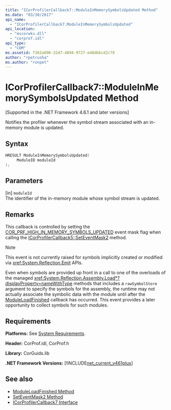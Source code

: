 ```yaml
---
title: "ICorProfilerCallback7::ModuleInMemorySymbolsUpdated Method"
ms.date: "03/30/2017"
api_name: 
  - "ICorProfilerCallback7.ModuleInMemorySymbolsUpdated"
api_location: 
  - "mscorwks.dll"
  - "corprof.idl"
api_type: 
  - "COM"
ms.assetid: f362a896-3247-4894-9727-e48dbbcd2c78
author: "rpetrusha"
ms.author: "ronpet"
---
```

# ICorProfilerCallback7::ModuleInMemorySymbolsUpdated Method
[Supported in the .NET Framework 4.6.1 and later versions]  
  
 Notifies the profiler whenever the symbol stream associated with an in-memory module is updated.  
  
## Syntax  
  
```cpp  
HRESULT ModuleInMemorySymbolsUpdated(  
     ModuleID moduleId  
);  
```  
  
## Parameters  
 [in] `moduleId`  
 The identifier of the in-memory module whose symbol stream is updated.  
  
## Remarks  
 This callback is controlled by setting the [COR_PRF_HIGH_IN_MEMORY_SYMBOLS_UPDATED](../../../../docs/framework/unmanaged-api/profiling/cor-prf-high-monitor-enumeration.md) event mask flag when calling the [ICorProfilerCallback5::SetEventMask2](../../../../docs/framework/unmanaged-api/profiling/icorprofilerinfo5-seteventmask2-method.md) method.  
  
> [!NOTE]
>  This event is not currently raised for symbols implicitly created or modified via <xref:System.Reflection.Emit> APIs.  
  
 Even when symbols are provided up front in a call to one of the overloads of the managed <xref:System.Reflection.Assembly.Load*?displayProperty=nameWithType> methods that includes a `rawSymbolStore` argument to specify the symbols for the assembly, the runtime may not actually associate the symbolic data with the module until after the [ModuleLoadFinished](../../../../docs/framework/unmanaged-api/profiling/icorprofilercallback-moduleloadfinished-method.md) callback has occurred. This event provides a later opportunity to collect symbols for such modules.  
  
## Requirements  
 **Platforms:** See [System Requirements](../../../../docs/framework/get-started/system-requirements.md).  
  
 **Header:** CorProf.idl, CorProf.h  
  
 **Library:** CorGuids.lib  
  
 **.NET Framework Versions:** [!INCLUDE[net_current_v461plus](../../../../includes/net-current-v461plus-md.md)]  
  
## See also

- [ModuleLoadFinished Method](../../../../docs/framework/unmanaged-api/profiling/icorprofilercallback-moduleloadfinished-method.md)
- [SetEventMask2 Method](../../../../docs/framework/unmanaged-api/profiling/icorprofilerinfo5-seteventmask2-method.md)
- [ICorProfilerCallback7 Interface](../../../../docs/framework/unmanaged-api/profiling/icorprofilercallback7-interface.md)
